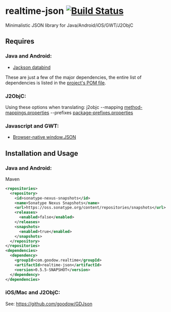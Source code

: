 realtime-json [![Build Status](https://travis-ci.org/goodow/realtime-json.svg?branch=master)](https://travis-ci.org/goodow/realtime-json)
======

Minimalistic JSON library for Java/Android/iOS/GWT/J2ObjC


## Requires

### Java and Android:

* [Jackson databind](https://github.com/FasterXML/jackson-databind)

These are just a few of the major dependencies, the entire list of dependencies
is listed in the [project's POM file](https://github.com/goodow/realtime-json/blob/master/pom.xml).

### J2ObjC:

Using these options when translating:
j2objc --mapping [method-mappings.properties](https://github.com/goodow/realtime/blob/master/resources/j2objc/method-mappings.properties)
 --prefixes [package-prefixes.properties](https://github.com/goodow/realtime/blob/master/resources/j2objc/package-prefixes.properties)

### Javascript and GWT:

* [Browser-native window.JSON](http://caniuse.com/json)


## Installation and Usage

### Java and Android:
Maven

```xml
<repositories>
  <repository>
    <id>sonatype-nexus-snapshots</id>
    <name>Sonatype Nexus Snapshots</name>
    <url>https://oss.sonatype.org/content/repositories/snapshots</url>
    <releases>
      <enabled>false</enabled>
    </releases>
    <snapshots>
      <enabled>true</enabled>
    </snapshots>
  </repository>
</repositories>
<dependencies>
  <dependency>
    <groupId>com.goodow.realtime</groupId>
    <artifactId>realtime-json</artifactId>
    <version>0.5.5-SNAPSHOT</version>
  </dependency>
</dependencies>
```

### iOS/Mac and J2ObjC:

See: https://github.com/goodow/GDJson
